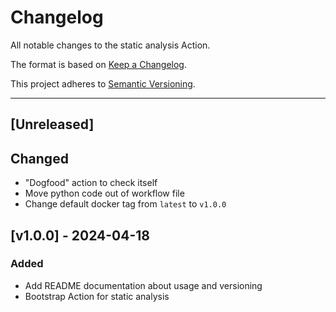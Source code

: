 # Changelog
All notable changes to the static analysis Action.

The format is based on [Keep a Changelog](https://keepachangelog.com/en/1.0.0/).

This project adheres to [Semantic Versioning](https://semver.org/spec/v2.0.0.html).

---

## [Unreleased]

## Changed
- "Dogfood" action to check itself
- Move python code out of workflow file
- Change default docker tag from `latest` to `v1.0.0`

## [v1.0.0] - 2024-04-18

### Added
- Add README documentation about usage and versioning
- Bootstrap Action for static analysis
